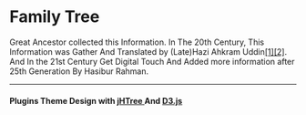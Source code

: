 # Family Tree

Great Ancestor collected this Information. In The 20th Century, This Information was Gather And Translated by (Late)Hazi Ahkram Uddin<a class="text-white" href="./image.html">[1]</a><a class="text-white" href="./image.html">[2]</a>. And In the 21st Century Get Digital Touch And Added more information after 25th Generation By Hasibur Rahman.

<hr>

#### Plugins Theme Design with <a href="https://naadydev.github.io/jHTree/"> jHTree </a> And <a href="https://d3js.org/"> D3.js </a>
